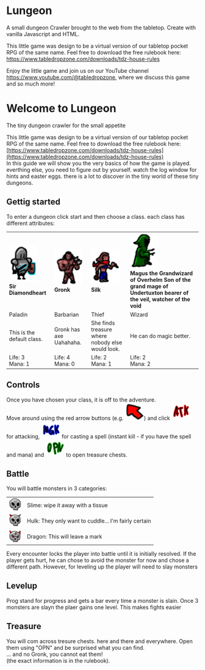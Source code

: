 # Lungeon
A small dungeon Crawler brought to the web from the tabletop. Create with vanilla Javascript and HTML.

This little game was design to be a virtual version of our tabletop pocket RPG of the same name.
Feel free to download the free rulebook here: https://www.tabledropzone.com/downloads/tdz-house-rules

Enjoy the little game and join us on our YouTube channel https://www.youtube.com/@tabledropzone, where we discuss this game and so much more!

Welcome to Lungeon
==================

The tiny dungeon crawler for the small appetite

This little game was design to be a virtual version of our tabletop pocket RPG of the same name. Feel free to download the free rulebook here: [https://www.tabledropzone.com/downloads/tdz-house-rules](https://www.tabledropzone.com/downloads/tdz-house-rules)  
In this guide we will show you the very basics of how the game is played. everthing else, you need to figure out by yourself. watch the log window for hints and easter eggs. there is a lot to discover in the tiny world of these tiny dungeons.  

Gettig started
--------------

To enter a dungeon click start and then choose a class. each class has different attributes:  
  

|     |     |     |     |
| --- | --- | --- | --- |
| ![](images/Paladinbig.png)  <br>**Sir Diamondheart** | ![](images/Barbarianbig.png)  <br>**Gronk** | ![](images/Thiefbig.png)  <br>**Silk** | ![](images/Wizardbig.png)  <br>**Magus the Grandwizard of Overhelm Son of the grand mage of Undertuxton bearer of the veil, watcher of the void** |
| Paladin | Barbarian | Thief | Wizard |
| This is the default class. | Gronk has axe Uahahaha. | She finds treasure where nobody else would look. | He can do magic better. |
| Life: 3  <br>Mana: 1 | Life: 4  <br>Mana: 0 | Life: 2  <br>Mana: 1 | Life: 2  <br>Mana: 2 |

  

Controls
--------

Once you have chosen your class, it is off to the adventure.  
Move around using the red arrow buttons (e.g. ![](images/NW2.png)) and click ![](images/btn-ATK.png) for attacking, ![](images/btn-magic.png) for casting a spell (instant kill - if you have the spell and mana) and ![](images/btn-open.png) to open treasure chests.

Battle
------

You will battle monsters in 3 categories:  

|     |     |
| --- | --- |
| ![](images/Skull130.png) | Slime: wipe it away with a tissue |
| ![](images/Skull230.png) | Hulk: They only want to cuddle... I'm fairly certain |
| ![](images/Skull330.png) | Dragon: This will leave a mark |

  
Every encounter locks the player into battle until it is initially resolved. If the player gets hurt, he can chose to avoid the monster for now and chose a different path. However, for leveling up the player will need to slay monsters

Levelup
-------

Prog stand for progress and gets a bar every time a monster is slain. Once 3 monsters are slayn the plaer gains one level. This makes fights easier

Treasure
--------

You will com across tresure chests. here and there and everywhere. Open them using "OPN" and be surprised what you can find.  
... and no Gronk, you cannot eat them!  
(the exact information is in the rulebook).
